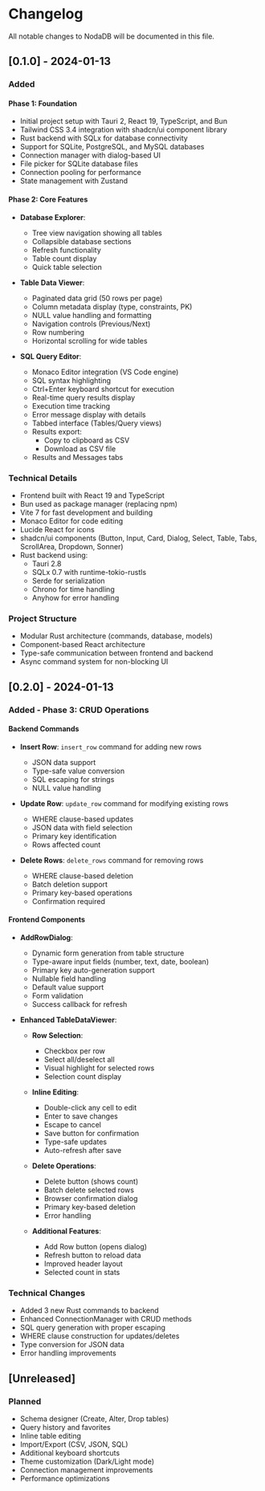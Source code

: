 # Changelog

All notable changes to NodaDB will be documented in this file.

## [0.1.0] - 2024-01-13

### Added

#### Phase 1: Foundation
- Initial project setup with Tauri 2, React 19, TypeScript, and Bun
- Tailwind CSS 3.4 integration with shadcn/ui component library
- Rust backend with SQLx for database connectivity
- Support for SQLite, PostgreSQL, and MySQL databases
- Connection manager with dialog-based UI
- File picker for SQLite database files
- Connection pooling for performance
- State management with Zustand

#### Phase 2: Core Features
- **Database Explorer**:
  - Tree view navigation showing all tables
  - Collapsible database sections
  - Refresh functionality
  - Table count display
  - Quick table selection

- **Table Data Viewer**:
  - Paginated data grid (50 rows per page)
  - Column metadata display (type, constraints, PK)
  - NULL value handling and formatting
  - Navigation controls (Previous/Next)
  - Row numbering
  - Horizontal scrolling for wide tables

- **SQL Query Editor**:
  - Monaco Editor integration (VS Code engine)
  - SQL syntax highlighting
  - Ctrl+Enter keyboard shortcut for execution
  - Real-time query results display
  - Execution time tracking
  - Error message display with details
  - Tabbed interface (Tables/Query views)
  - Results export:
    - Copy to clipboard as CSV
    - Download as CSV file
  - Results and Messages tabs

### Technical Details
- Frontend built with React 19 and TypeScript
- Bun used as package manager (replacing npm)
- Vite 7 for fast development and building
- Monaco Editor for code editing
- Lucide React for icons
- shadcn/ui components (Button, Input, Card, Dialog, Select, Table, Tabs, ScrollArea, Dropdown, Sonner)
- Rust backend using:
  - Tauri 2.8
  - SQLx 0.7 with runtime-tokio-rustls
  - Serde for serialization
  - Chrono for time handling
  - Anyhow for error handling

### Project Structure
- Modular Rust architecture (commands, database, models)
- Component-based React architecture
- Type-safe communication between frontend and backend
- Async command system for non-blocking UI

## [0.2.0] - 2024-01-13

### Added - Phase 3: CRUD Operations

#### Backend Commands
- **Insert Row**: `insert_row` command for adding new rows
  - JSON data support
  - Type-safe value conversion
  - SQL escaping for strings
  - NULL value handling

- **Update Row**: `update_row` command for modifying existing rows
  - WHERE clause-based updates
  - JSON data with field selection
  - Primary key identification
  - Rows affected count

- **Delete Rows**: `delete_rows` command for removing rows
  - WHERE clause-based deletion
  - Batch deletion support
  - Primary key-based operations
  - Confirmation required

#### Frontend Components
- **AddRowDialog**:
  - Dynamic form generation from table structure
  - Type-aware input fields (number, text, date, boolean)
  - Primary key auto-generation support
  - Nullable field handling
  - Default value support
  - Form validation
  - Success callback for refresh

- **Enhanced TableDataViewer**:
  - **Row Selection**:
    - Checkbox per row
    - Select all/deselect all
    - Visual highlight for selected rows
    - Selection count display
  
  - **Inline Editing**:
    - Double-click any cell to edit
    - Enter to save changes
    - Escape to cancel
    - Save button for confirmation
    - Type-safe updates
    - Auto-refresh after save
  
  - **Delete Operations**:
    - Delete button (shows count)
    - Batch delete selected rows
    - Browser confirmation dialog
    - Primary key-based deletion
    - Error handling
  
  - **Additional Features**:
    - Add Row button (opens dialog)
    - Refresh button to reload data
    - Improved header layout
    - Selected count in stats

### Technical Changes
- Added 3 new Rust commands to backend
- Enhanced ConnectionManager with CRUD methods
- SQL query generation with proper escaping
- WHERE clause construction for updates/deletes
- Type conversion for JSON data
- Error handling improvements

## [Unreleased]

### Planned
- Schema designer (Create, Alter, Drop tables)
- Query history and favorites
- Inline table editing
- Import/Export (CSV, JSON, SQL)
- Additional keyboard shortcuts
- Theme customization (Dark/Light mode)
- Connection management improvements
- Performance optimizations
